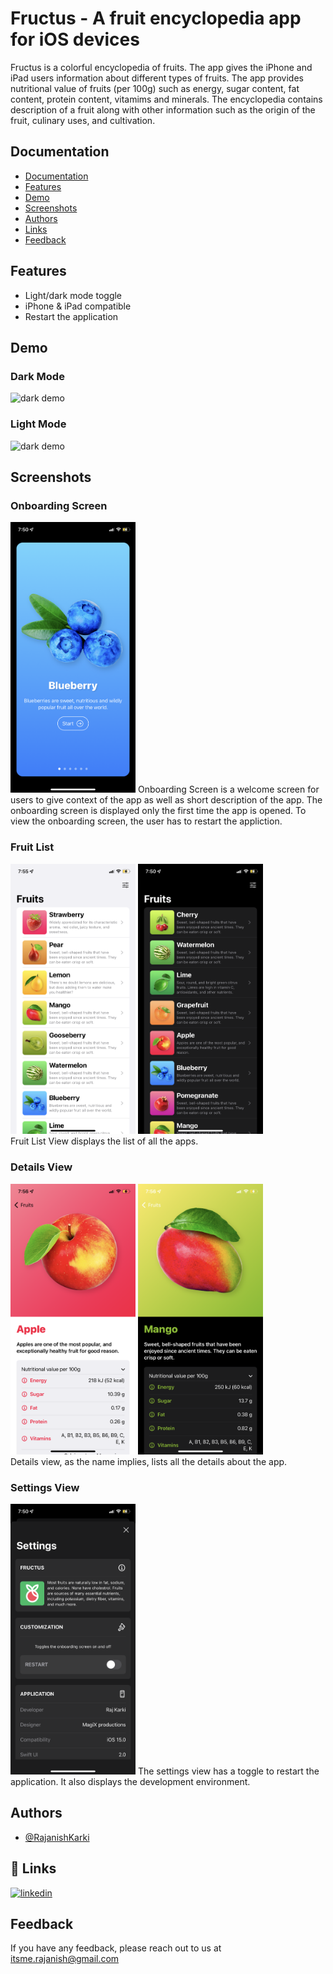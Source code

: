 
# Fructus - A fruit encyclopedia app for iOS devices 


Fructus is a colorful encyclopedia of fruits. The app gives the iPhone and iPad users information about different types of fruits. 
The app provides nutritional value of fruits (per 100g) such as energy, sugar content, fat content, protein content, vitamims and minerals. The encyclopedia contains description of a fruit along with other information such as the origin of the fruit, culinary uses, and cultivation. 



## Documentation

- [Documentation](#documentation)
- [Features](#features)
- [Demo](#demo)
- [Screenshots](#screenshots)
- [Authors](#authors)
- [Links](#-links)
- [Feedback](#feedback)


## Features

- Light/dark mode toggle
- iPhone & iPad compatible
- Restart the application



## Demo
### Dark Mode
![dark demo](Fructus/githubAssets/darkFructusDemo.gif) 

### Light Mode
![dark demo](Fructus/githubAssets/lightFructusDemo.gif) 



## Screenshots
### Onboarding Screen
<img src="Fructus/githubAssets/dardOnboarding.PNG" width = "200" >
Onboarding Screen is a welcome screen for users to give context of the app as well as short description of the app. The onboarding screen is displayed only the first time the app is opened. To view the onboarding screen, the user has to restart the appliction.

### Fruit List 
<span style="white-space:nowrap;border:20px">
<img src="Fructus/githubAssets/lightList.PNG" width = "200" > 
</span>

<span style="white-space:nowrap;">
<img src="Fructus/githubAssets/darkListView.PNG" width = "200" > 
</span><br>
Fruit List View displays the list of all the apps. 

### Details View
<span style="display:inline-block;">
<img src="Fructus/githubAssets/lightDetails.PNG" width = "200" >
</span>
<span style="display:inline-block;">
<img src="Fructus/githubAssets/darkDetails.PNG" width = "200" > 
</span>
<br>
Details view, as the name implies, lists all the details about the app. 

### Settings View
<img src="Fructus/githubAssets/dardSettings.PNG" width = "200" >
The settings view has a toggle to restart the application. It also displays the development environment.

## Authors

- [@RajanishKarki](https://github.com/Whacko23)


## 🔗 Links

[![linkedin](https://img.shields.io/badge/linkedin-0A66C2?style=for-the-badge&logo=linkedin&logoColor=white)](https://www.linkedin.com/in/rajanish-karki-b91002210)



## Feedback

If you have any feedback, please reach out to us at itsme.rajanish@gmail.com

